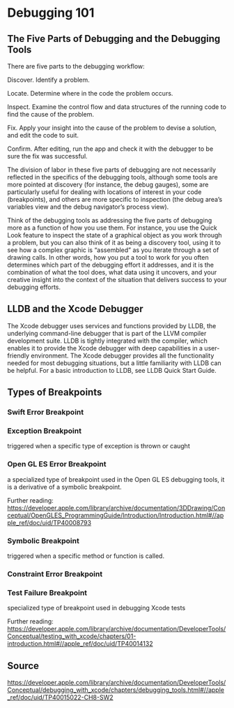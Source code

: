 # Debugging 101


## The Five Parts of Debugging and the Debugging Tools

There are five parts to the debugging workflow:


Discover. Identify a problem.

Locate. Determine where in the code the problem occurs.

Inspect. Examine the control flow and data structures of the running code to find the cause of the problem.

Fix. Apply your insight into the cause of the problem to devise a solution, and edit the code to suit.

Confirm. After editing, run the app and check it with the debugger to be sure the fix was successful.

The division of labor in these five parts of debugging are not necessarily reflected in the specifics of the debugging tools, although some tools are more pointed at discovery (for instance, the debug gauges), some are particularly useful for dealing with locations of interest in your code (breakpoints), and others are more specific to inspection (the debug area’s variables view and the debug navigator’s process view).


Think of the debugging tools as addressing the five parts of debugging more as a function of how you use them. For instance, you use the Quick Look feature to inspect the state of a graphical object as you work through a problem, but you can also think of it as being a discovery tool, using it to see how a complex graphic is “assembled” as you iterate through a set of drawing calls. In other words, how you put a tool to work for you often determines which part of the debugging effort it addresses, and it is the combination of what the tool does, what data using it uncovers, and your creative insight into the context of the situation that delivers success to your debugging efforts.


## LLDB and the Xcode Debugger

The Xcode debugger uses services and functions provided by LLDB, the underlying command-line debugger that is part of the LLVM compiler development suite. LLDB is tightly integrated with the compiler, which enables it to provide the Xcode debugger with deep capabilities in a user-friendly environment. The Xcode debugger provides all the functionality needed for most debugging situations, but a little familiarity with LLDB can be helpful. For a basic introduction to LLDB, see LLDB Quick Start Guide.



## Types of Breakpoints


### Swift Error Breakpoint


### Exception Breakpoint

triggered when a specific type of exception is thrown or caught


### Open GL ES Error Breakpoint

 a specialized type of breakpoint used in the Open GL ES debugging tools, it is a derivative of a symbolic breakpoint.
 
 Further reading: 
 https://developer.apple.com/library/archive/documentation/3DDrawing/Conceptual/OpenGLES_ProgrammingGuide/Introduction/Introduction.html#//apple_ref/doc/uid/TP40008793
 

### Symbolic Breakpoint

triggered when a specific method or function is called.


### Constraint Error Breakpoint



### Test Failure Breakpoint

specialized type of breakpoint used in debugging Xcode tests

 Further reading: https://developer.apple.com/library/archive/documentation/DeveloperTools/Conceptual/testing_with_xcode/chapters/01-introduction.html#//apple_ref/doc/uid/TP40014132

## Source

https://developer.apple.com/library/archive/documentation/DeveloperTools/Conceptual/debugging_with_xcode/chapters/debugging_tools.html#//apple_ref/doc/uid/TP40015022-CH8-SW2


